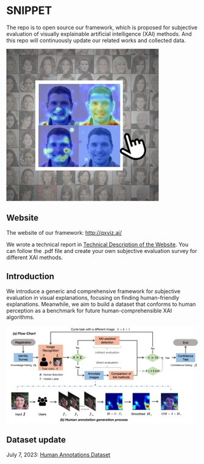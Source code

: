 # SNIPPET
The repo is to open source our framework, which is proposed for subjective evaluation of visually explainable artificial intelligence (XAI) methods.  And this repo will continuously update our related works and collected data.

![image text](IMG/logo.png)

## Website
The website of our framework: http://qxviz.ai/

We wrote a technical report in [Technical Description of the Website](https://github.com/XAI-SubjEvaluation/QXVIZ/blob/main/Technical%20Description%20of%20the%20Website.pdf). You can follow the .pdf file and create your own subjective evaluation survey for different XAI methods.

## Introduction
We introduce a generic and comprehensive framework for subjective evaluation in visual explanations, focusing on finding human-friendly explanations. Meanwhile, we aim to build a dataset that conforms to human perception as a benchmark for future human-comprehensible XAI algorithms.  
<div align=center>
<img src =IMG/flowchart.png width = "700">
</div>

## Dataset update
July 7, 2023: [Human Annotations Dataset](https://drive.google.com/drive/folders/1cF4Hd8T0_swOwbCMc4gEFdZR1CBWk_be?usp=sharing)
